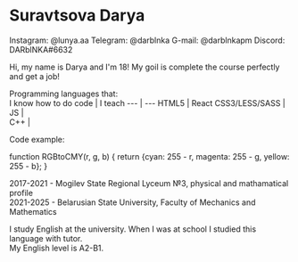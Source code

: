 # Suravtsova Darya
Instagram: @lunya.aa
Telegram: @darblnka
G-mail: @darblnkapm
Discord: DARblNKA#6632

Hi, my name is Darya and I'm 18! My goil is complete the course perfectly and get a job!

Programming languages that: <br/>
I know how to do code | I teach
--- | ---
HTML5 | React
CSS3/LESS/SASS |  
JS |  
C++ |  


Code example:

function RGBtoCMY(r, g, b) {
    return {cyan: 255 - r, magenta: 255 - g, yellow: 255 - b};
}

2017-2021 - Mogilev State Regional Lyceum №3, physical and mathamatical profile<br/>
2021-2025 - Belarusian State University, Faculty of Mechanics and Mathematics

I study English at the university. When I was at school I studied this language with tutor.<br/> My English level is A2-B1.

